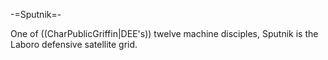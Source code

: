 -=Sputnik=-

One of ((CharPublicGriffin|DEE's)) twelve machine disciples, Sputnik is the Laboro defensive satellite grid.
